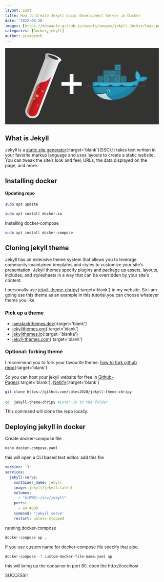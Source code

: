 ```yaml
---
layout: post
title: How to Create Jekyll Local Development Server in Docker
date: '2022-08-20'
images: [https://ddewaele.github.io/assets/images/jekyll_docker/logo.png]
categories: [Docker,jekyll]
author: piragenth
---
```


![](/assets/Pictures/jekyll-and-docker.jpg)

## What is Jekyll
Jekyll is a [static site generator](https://www.cloudflare.com/learning/performance/static-site-generator/#:~:text=A%20static%20site%20generator%20is,to%20users%20ahead%20of%20time.){:target='blank'}(SSC).It takes text written in your favorite markup language and uses layouts to create a static website. You can tweak the site’s look and feel, URLs, the data displayed on the page, and more.

## Installing docker
#### Updating repo 
```bash
sudo apt update 
```
```bash 
sudo apt install docker.io
```
Installing docker-compose

```bash 
sudo apt install docker-compose
```
## Cloning jekyll theme

Jekyll has an extensive theme system that allows you to leverage community-maintained templates and styles to customize your site's presentation. Jekyll themes specify plugins and package up assets, layouts, includes, and stylesheets in a way that can be overridden by your site's content.

I personally use [jekyll-theme-chripy](https://github.com/cotes2020/jekyll-theme-chripy){:target='blank'} in my website. So i am going use this theme as an example in this tutorial.you can choose whatever theme you like.

### Pick up a theme

* [jamstackthemes.dev](https://jamstackthemes.dev){:target='blank'}
* [jekyllthemes.org](https://jekllthemes.org){:target='blank'}
* [jekyllthemes.io](https://jekyllthemes.io){:target='blanka'}
* [jekyll-themes.com](https://jekyll-themes.com){:target='blank'}



### Optional: forking theme

I recommend you to fork your favourite theme.
[how to fork github repo](https://blog.devgenius.io/how-to-fork-a-repository-and-push-and-pull-with-github-48b296b2b623){:target='blank'}




 So you can host your jekyll website for free in [Github-Pages](https://pages.github.com/){:target='blank'}, [Netlify](https://www.netlify.com/){:target='blank'}



```bash
git clone https://github.com/cotes2020/jekyll-theme-chripy

cd  jekyll-theme-chripy #Enter in to the folder
```

This command will clone the repo locally.




## Deploying jekyll in docker

Create docker-compose file 
```bash 
nano docker-compose.yaml
```
this will open a CLI based text editor.
add this file 

```yaml
version: '3'
services:
  jekyll-serve:
    container_name: jekyll
    image: jekyll/jekyll:latest
    volumes:
      - "$(PWD):/srv/jekyll"
    ports:
      - 80:4000
    command: 'jekyll serve'
    restart: unless-stopped
```

running docker-compose

```bash 
docker-compose up .
```
If you use custom name for docker-compose file specify that also.
```bash 
docker-compose -f custom-docker-file-name.yaml up 
```

this will bring up the container in port 80.
open the http://localhost 

SUCCESS!!
